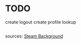 # TODO

create logout
create profile lookup

##

sources: [Steam Background](https://www.freepik.com/free-psd/realistic-clouds-isolated_41576349.htm#query=cloud%20no%20background&position=9&from_view=keyword&track=ais_user&uuid=e0136200-62c4-46fe-95b5-c31450045ff4)
